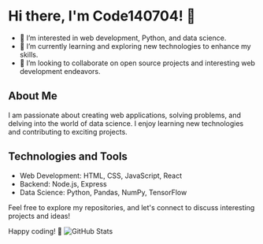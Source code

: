 # Hi there, I'm Code140704! 👋

- 👀 I’m interested in web development, Python, and data science.
- 🌱 I’m currently learning and exploring new technologies to enhance my skills.
- 💞️ I’m looking to collaborate on open source projects and interesting web development endeavors.

## About Me

I am passionate about creating web applications, solving problems, and delving into the world of data science. I enjoy learning new technologies and contributing to exciting projects.

## Technologies and Tools

- Web Development: HTML, CSS, JavaScript, React
- Backend: Node.js, Express
- Data Science: Python, Pandas, NumPy, TensorFlow

Feel free to explore my repositories, and let's connect to discuss interesting projects and ideas!

Happy coding! 🚀
![GitHub Stats](https://github-readme-stats.vercel.app/api?username=coder140704&show_icons=true&theme=radical)
